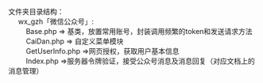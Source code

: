 文件夹目录结构：<br/>
    &nbsp;&nbsp;&nbsp;&nbsp;
        wx_gzh「微信公众号」: 
    <br/>
       &nbsp;&nbsp;&nbsp;&nbsp;&nbsp;&nbsp;&nbsp;&nbsp;
            Base.php => 基类，放置常用账号，封装调用频繁的token和发送请求方法
       <br/>
        &nbsp;&nbsp;&nbsp;&nbsp;&nbsp;&nbsp;&nbsp;&nbsp;
            CaiDan.php => 自定义菜单模块
        <br/>
        &nbsp;&nbsp;&nbsp;&nbsp;&nbsp;&nbsp;&nbsp;&nbsp;
            GetUserInfo.php =>网页授权，获取用户基本信息
        <br/>
        &nbsp;&nbsp;&nbsp;&nbsp;&nbsp;&nbsp;&nbsp;&nbsp;
            Index.php =>服务器令牌验证，接受公众号消息及消息回复（对应文档上的消息管理）
        <br/>

